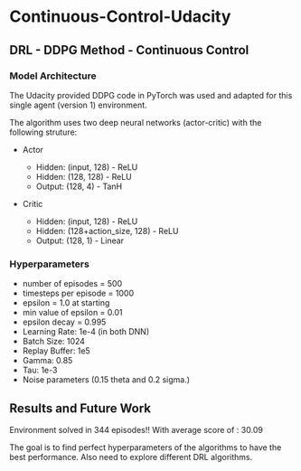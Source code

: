 # Continuous-Control-Udacity

## DRL - DDPG Method - Continuous Control

### Model Architecture
The Udacity provided DDPG code in PyTorch was used and adapted for this single agent (version 1) environment.

The algorithm uses two deep neural networks (actor-critic) with the following struture:
- Actor    
    - Hidden: (input, 128)  - ReLU
    - Hidden: (128, 128)    - ReLU
    - Output: (128, 4)      - TanH

- Critic
    - Hidden: (input, 128)              - ReLU
    - Hidden: (128+action_size, 128)    - ReLU
    - Output: (128, 1)                  - Linear


### Hyperparameters
- number of episodes = 500
- timesteps per episode = 1000
- epsilon = 1.0 at starting
- min value of epsilon = 0.01
- epsilon decay = 0.995
- Learning Rate: 1e-4 (in both DNN)
- Batch Size: 1024
- Replay Buffer: 1e5
- Gamma: 0.85
- Tau: 1e-3
- Noise parameters (0.15 theta and 0.2 sigma.)


## Results and Future Work
Environment solved in 344 episodes!! 
With average score of : 30.09







The goal is to find perfect hyperparameters of the algorithms to have the best performance. Also need to explore different DRL algorithms.
